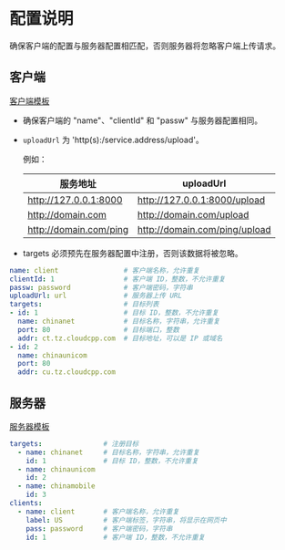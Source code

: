 # 配置说明

确保客户端的配置与服务器配置相匹配，否则服务器将忽略客户端上传请求。

## 客户端

[客户端模板](./templates/client.yaml)

- 确保客户端的 "name"、"clientId" 和 "passw" 与服务器配置相同。
- `uploadUrl` 为 'http(s):/service.address/upload'。

  例如：

  | 服务地址               | uploadUrl                       |
  | ---------------------- | ------------------------------- |
  | http://127.0.0.1:8000  | http://127.0.0.1:8000/upload    |
  | http://domain.com      | http://domain.com/upload        |
  | http://domain.com/ping | http://domain.com/ping/upload   |

- targets 必须预先在服务器配置中注册，否则该数据将被忽略。

```yaml
name: client                # 客户端名称，允许重复
clientId: 1                 # 客户端 ID，整数，不允许重复
passw: password             # 客户端密码，字符串
uploadUrl: url              # 服务器上传 URL
targets:                    # 目标列表
- id: 1                     # 目标 ID，整数，不允许重复
  name: chinanet            # 目标名称，字符串，允许重复
  port: 80                  # 目标端口，整数
  addr: ct.tz.cloudcpp.com  # 目标地址，可以是 IP 或域名
- id: 2
  name: chinaunicom
  port: 80
  addr: cu.tz.cloudcpp.com
```

## 服务器

[服务器模板](./templates/server.yaml)

```yaml
targets:               # 注册目标
  - name: chinanet     # 目标名称，字符串，允许重复
    id: 1              # 目标 ID，整数，不允许重复
  - name: chinaunicom
    id: 2
  - name: chinamobile
    id: 3
clients:
  - name: client       # 客户端名称，允许重复
    label: US          # 客户端标签，字符串，将显示在网页中
    pass: password     # 客户端密码，字符串
    id: 1              # 客户端 ID，整数，不允许重复
```
